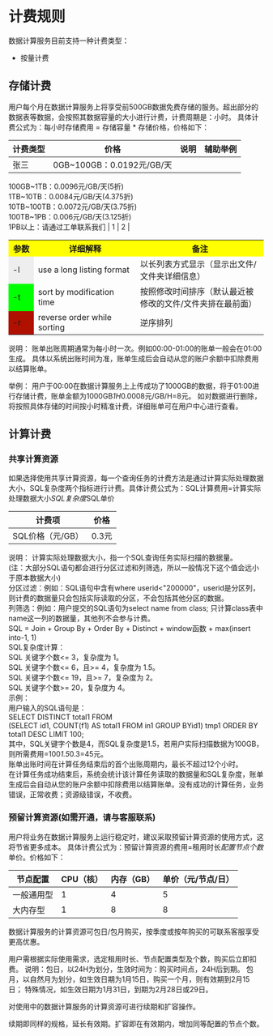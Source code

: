# 计费规则

数据计算服务目前支持一种计费类型：
 * 按量计费

## 存储计费

用户每个月在数据计算服务上将享受前500GB数据免费存储的服务。超出部分的数据表等数据，会按照其数据容量的大小进行计费，计费周期是：小时。
具体计费公式为：每小时存储费用 = 存储容量 * 存储价格，价格如下：

|计费类型|价格|说明|辅助举例|
--|--|--|--|
张三 | 0GB~100GB：0.0192元/GB/天</br>
100GB~1TB：0.0096元/GB/天(5折)</br>
1TB~10TB：0.0084元/GB/天(4.375折)</br>
10TB~100TB：0.0072元/GB/天(3.75折)</br>
100TB~1PB：0.006元/GB/天(3.125折)</br>
1PB以上：请通过工单联系我们 | 1 | 2 |

<table>
  <tr>
    <th width=10%, bgcolor=yellow >参数</th>
    <th width=40%, bgcolor=yellow>详细解释</th>
    <th width="50%", bgcolor=yellow>备注</th>
  </tr>
  <tr>
    <td bgcolor=#eeeeee> -l </td>
    <td> use a long listing format  </td>
    <td> 以长列表方式显示（显示出文件/文件夹详细信息）  </td>
  </tr>
  <tr>
    <td bgcolor=#00FF00>-t </td>
    <td> sort by modification time </td>
    <td> 按照修改时间排序（默认最近被修改的文件/文件夹排在最前面） </td>
  <tr>
    <td bgcolor=rgb(0,10,0)>-r </td>
    <td> reverse order while sorting </td>
    <td>  逆序排列 </td>
  </tr>
</table>



说明：
账单出账周期通常为每小时一次。例如00:00-01:00的账单一般会在01:00生成。
具体以系统出账时间为准，账单生成后会自动从您的账户余额中扣除费用以结算账单。

举例：
用户于00:00在数据计算服务上上传成功了1000GB的数据，将于01:00进行存储计费，账单金额为1000GB*1H*0.0008元/GB/H=8元。
如对数据进行删除，将按照具体存储的时间按小时精准计费，详细账单可在用户中心进行查看。


## 计算计费

### 共享计算资源

   如果选择使用共享计算资源，每一个查询任务的计费方法是通过计算实际处理数据大小，SQL复杂度两个指标进行计费。具体计费公式为：SQL计算费用=计算实际处理数据大小*SQL复杂度*SQL单价

| 计费项 | 价格 | 
| ------ | ------ | 
| SQL价格（元/GB） | 0.3元 | 

说明：
计算实际处理数据大小，指一个SQL查询任务实际扫描的数据量。</br>
(注：大部分SQL语句都会进行分区过滤和列筛选，所以一般情况下这个值会远小于原本数据大小)</br>
分区过滤：例如：SQL语句中含有where userid<"200000"，userid是分区列，则计费的数据量只会包括实际读取的分区，不会包括其他分区的数据。</br>
列筛选：例如：用户提交的SQL语句为select name from class; 只计算class表中name这一列的数据量，其他列不会参与计费。</br>
SQL = Join + Group By + Order By + Distinct + window函数 + max(insert into-1, 1)</br>
SQL复杂度计算：</br>
      SQL 关键字个数<= 3，复杂度为 1。</br>
      SQL 关键字个数<= 6，且>= 4，复杂度为 1.5。</br>
      SQL 关键字个数<= 19，且>= 7，复杂度为 2。</br>
      SQL 关键字个数>= 20，复杂度为 4。</br>
示例：</br>
用户输入的SQL语句是：</br>
SELECT DISTINCT total1 FROM</br>
(SELECT id1, COUNT(f1) AS total1 FROM in1 GROUP BYid1) tmp1 ORDER BY total1 DESC LIMIT 100;</br>
其中，SQL关键字个数是4，而SQL复杂度是1.5，若用户实际扫描数据为100GB，则所需费用=100*1.5*0.3=45元。</br>
账单出账时间在计算任务结束后的首个出账周期内，最长不超过12个小时。</br>
在计算任务成功结束后，系统会统计该计算任务读取的数据量和SQL复杂度，账单生成后会自动从您的账户余额中扣除费用以结算账单。没有成功的计算任务，业务错误，正常收费；资源级错误，不收费。

### 预留计算资源(如需开通，请与客服联系)

用户将业务在数据计算服务上运行稳定时，建议采取预留计算资源的使用方式，这将节省更多成本。
具体计费公式为：预留计算资源的费用=租用时长*配置节点个数*单价。价格如下：

| 节点配置 | CPU（核） |  内存（GB） | 单价（元/节点/日） |  
| ------ | ------ | ------ | ------ | 
| 一般通用型 | 1 | 4 | 5 |
| 大内存型 | 1 | 8 | 8 |

数据计算服务的计算资源可包日/包月购买，按季度或按年购买的可联系客服享受更高优惠。

用户需根据实际使用需求，选定租用时长、节点配置类型及个数，购买后立即扣费。
说明：包日，以24H为划分，生效时间为：购买时间点，24H后到期。
包月，以自然月为划分，如生效日期为1月15日，购买一个月，则有效期到2月15日；
          特殊情况，如生效日期为1月31日，到期为2月28日或29日。

对使用中的数据计算服务的计算资源可进行续期和扩容操作。

续期即同样的规格，延长有效期。扩容即在有效期内，增加同等配置的节点个数。
